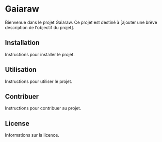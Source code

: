 # Gaiaraw

Bienvenue dans le projet Gaiaraw. Ce projet est destiné à [ajouter une brève description de l'objectif du projet].

## Installation

Instructions pour installer le projet.

## Utilisation

Instructions pour utiliser le projet.

## Contribuer

Instructions pour contribuer au projet.

## License

Informations sur la licence.
